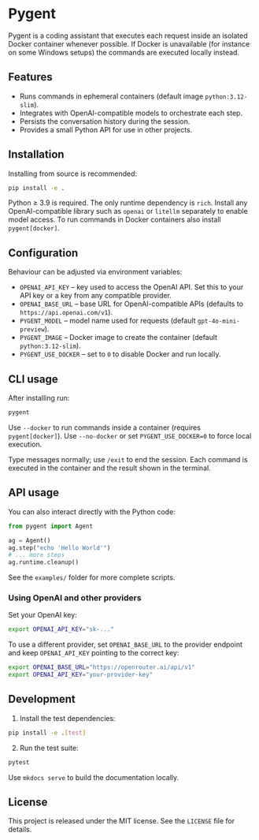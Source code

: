 # Pygent

Pygent is a coding assistant that executes each request inside an isolated Docker container whenever possible. If Docker is unavailable (for instance on some Windows setups) the commands are executed locally instead.

## Features

* Runs commands in ephemeral containers (default image `python:3.12-slim`).
* Integrates with OpenAI-compatible models to orchestrate each step.
* Persists the conversation history during the session.
* Provides a small Python API for use in other projects.

## Installation

Installing from source is recommended:

```bash
pip install -e .
```

Python ≥ 3.9 is required. The only runtime dependency is `rich`.
Install any OpenAI-compatible library such as `openai` or `litellm` separately to enable model access.
To run commands in Docker containers also install `pygent[docker]`.

## Configuration

Behaviour can be adjusted via environment variables:

* `OPENAI_API_KEY` &ndash; key used to access the OpenAI API.
  Set this to your API key or a key from any compatible provider.
* `OPENAI_BASE_URL` &ndash; base URL for OpenAI-compatible APIs
  (defaults to ``https://api.openai.com/v1``).
* `PYGENT_MODEL` &ndash; model name used for requests (default `gpt-4o-mini-preview`).
* `PYGENT_IMAGE` &ndash; Docker image to create the container (default `python:3.12-slim`).
* `PYGENT_USE_DOCKER` &ndash; set to `0` to disable Docker and run locally.

## CLI usage

After installing run:

```bash
pygent
```

Use `--docker` to run commands inside a container (requires
`pygent[docker]`). Use `--no-docker` or set `PYGENT_USE_DOCKER=0`
to force local execution.

Type messages normally; use `/exit` to end the session. Each command is executed in the container and the result shown in the terminal.

## API usage

You can also interact directly with the Python code:

```python
from pygent import Agent

ag = Agent()
ag.step("echo 'Hello World'")
# ... more steps
ag.runtime.cleanup()
```

See the `examples/` folder for more complete scripts.

### Using OpenAI and other providers

Set your OpenAI key:

```bash
export OPENAI_API_KEY="sk-..."
```

To use a different provider, set `OPENAI_BASE_URL` to the provider
endpoint and keep `OPENAI_API_KEY` pointing to the correct key:

```bash
export OPENAI_BASE_URL="https://openrouter.ai/api/v1"
export OPENAI_API_KEY="your-provider-key"
```

## Development

1. Install the test dependencies:

```bash
pip install -e .[test]
```

2. Run the test suite:

```bash
pytest
```

Use `mkdocs serve` to build the documentation locally.

## License

This project is released under the MIT license. See the `LICENSE` file for details.


